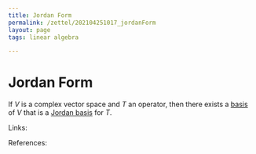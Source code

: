 ```yaml
---
title: Jordan Form
permalink: /zettel/202104251017_jordanForm
layout: page
tags: linear algebra

---
```

# Jordan Form

If $V$ is a complex vector space and $T$ an operator, then there exists a [basis](202102072233_matrixLinearMap) of 
$V$ that is a [Jordan basis](202104251012_jordanBasisDefinition) for $T$.

Links: 

References: 

